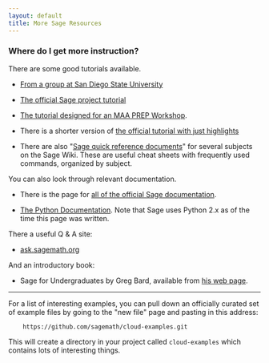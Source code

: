 ```yaml
---
layout: default
title: More Sage Resources
---
```


### Where do I get more instruction?

There are some good tutorials available.

* [From a group at San Diego State University](http://www-rohan.sdsu.edu/~mosulliv/Courses/sdsu-sage-tutorial/index.html)

* [The official Sage project tutorial](http://www.sagemath.org/doc/tutorial)

* [The tutorial designed for an MAA PREP Workshop](http://sagemath.org/doc/prep/index.html).

* There is a shorter version of [the official tutorial with just highlights](http://www.sagemath.org/doc/tutorial/tour.html?highlight)

* There are also "[Sage quick reference documents][quick]" for several subjects on the Sage Wiki. These are useful cheat sheets with frequently used commands, organized by subject.

[quick]: http://wiki.sagemath.org/quickref

You can also look through relevant documentation.

* There is the page for [all of the official Sage documentation](http://www.sagemath.org/doc/index.html).

* [The Python Documentation](http://docs.python.org/2/). Note that Sage uses Python 2.x as of the time this page was written.

There a useful Q & A site:

* [ask.sagemath.org](http://ask.sagemath.org/questions/)

And an introductory book:

* Sage for Undergraduates by Greg Bard, available from [his web page](http://www.gregorybard.com/SAGE.html).

<hr />

For a list of interesting examples, you can pull down an officially curated set of
example files by going to the "new file" page and pasting in this address:

        https://github.com/sagemath/cloud-examples.git

This will create a directory in your project called `cloud-examples` which contains
lots of interesting things.


<p><br /></p>
